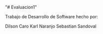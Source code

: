 "# Evaluacion1" 

Trabajo de Desarrollo de Software hecho por:

Dilson Caro
Karl Naranjo
Sebastian Sandoval
